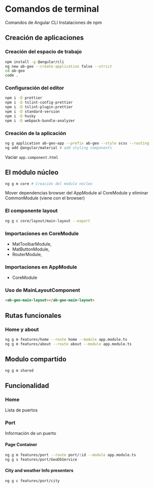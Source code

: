 # Comandos de terminal

Comandos de Angular CLI
Instalaciones de npm


## Creación de aplicaciones

### Creación del espacio de trabajo

```bash
npm install -g @angular/cli
ng new ab-geo --create-application false --strict
cd ab-geo
code .
```

### Configuración del editor

```bash
npm i -D prettier
npm i -D tslint-config-prettier
npm i -D tslint-plugin-prettier
npm i -D standard-version
npm i -D husky
npm i -D webpack-bundle-analyzer
```

### Creación de la aplicación

```bash
ng g application ab-geo-app --prefix ab-geo --style scss --routing
ng add @angular/material # add styling components
```

Vaciar `app.component.html`


## El módulo núcleo

```bash
ng g m core # Creación del módulo núcleo
```
 Mover dependencias browser del AppModule al CoreModule y eliminar CommonModule (viene con el browser)

 ### El componente layout

 ```bash
 ng g c core/layout/main-layout --export
 ```
### Importaciones en CoreModule

- MatToolbarModule,
- MatButtonModule,
- RouterModule,

### Importaciones en AppModule

- CoreModule

### Uso de MainLayoutComponent

```html
<ab-geo-main-layout></ab-geo-main-layout>
```

## Rutas funcionales

### Home y about

```bash
ng g m features/home --route home --module app.module.ts
ng g m features/about --route about --module app.module.ts
```

## Modulo compartido

```bash
ng g m shared
```

## Funcionalidad

### Home

Lista de puertos

### Port

Información de un puerto

#### Page Container

```bash
ng g m features/port --route port/:id --module app.module.ts
ng g s features/port/GeoDbService
```

#### City and weather Info presenters

```bash
ng g c features/port/city

```